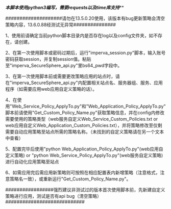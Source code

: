 ***************************************本脚本使用python3编写，需要requests以及time库支持*****************************************

####################请勿在13.5.0.20使用，该版本有bug更新策略会清空策略内容，13.6.0.88经测试无异常###############

1、使用前请确定当前python脚本目录内是否存在log以及config文件夹，如不存在，请创建。

2、在第一次使用脚本或密码过期后，运行"imperva_session.py"脚本，输入账号密码获取session，并复制session值。粘贴至"imperva_SecureSphere_api.py"里bs64_pwd字段中。

3、在第一次使用脚本前或需要更改策略应用的站点时，请在"imperva_SecureSphere_api.py"内配置相关站点名、服务器组、服务、应用程序（如需要应用web应用自定义策略的话）。

4、在使用"Web_Service_Policy_ApplyTo.py"和"Web_Application_Policy_ApplyTo.py"脚本前请使用"Get_Custom_Policy_Name.py"获取策略信息，并在config内修改需要使用的策略类型（web服务自定义Web_Service_Custom_Policies.txt or web应用自定义Web_Application_Custom_Policies.txt），并将策略修改至仅剩需要自动应用策略至站点所需的策略名称。（未找到的自定义策略请在另一个文本中查看）

5、配置完毕后使用"python Web_Application_Policy_ApplyTo.py"(web应用自定义策略) or "python Web_Service_Policy_ApplyTo.py"(web服务自定义策略)进行自动化应用策略至站点

6、如需应用完后需应用新策略则可按照在相应配置表内新增策略（注意格式，注意策略名一致），或重新运行"Get_Custom_Policy_Name.py"。

#################强烈建议非测试过的版本首次使用脚本前，先新建自定义策略进行应用，测试是否有api bug（清空策略）############################

